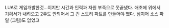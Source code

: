 LUA로 게임개발한것...이지만
시간과 인력과 자원 부족으로 못끝냈다.
애초에 위에서 기획서가 내려오고 2주도 안되어서 그 긴 스토리 파트를 만들어야 했다.
심지어 소스 파일 (그림)도 없었고
